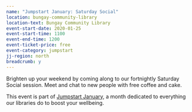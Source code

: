 ```yaml
---
name: "Jumpstart January: Saturday Social"
location: bungay-community-library
location-text: Bungay Community Library
event-start-date: 2020-01-25
event-start-time: 1100
event-end-time: 1200
event-ticket-price: free
event-category: jumpstart
jj-region: north
breadcrumb: y
---
```


Brighten up your weekend by coming along to our fortnightly Saturday Social session. Meet and chat to new people with free coffee and cake.

This event is part of [Jumpstart January](/jumpstart-january/), a month dedicated to everything our libraries do to boost your wellbeing.
